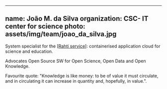 
---
name: João M. da Silva
organization: CSC- IT center for science
photo: assets/img/team/joao_da_silva.jpg
---

System specialist for the [[Rahti service](https://rahti.csc.fi/)]: containerised application cloud for science and education. 

Advocates Open Source SW for Open Science, Open Data and Open Knowledge.

Favourite quote: "Knowledge is like money: to be of value it must circulate, and in circulating it can increase in quantity and, hopefully, in value.".


